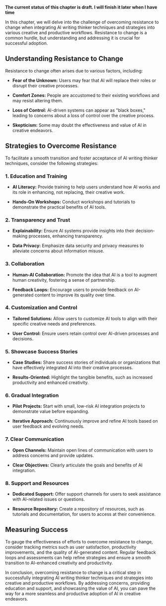 **The current status of this chapter is draft. I will finish it later when I have time**

In this chapter, we will delve into the challenge of overcoming resistance to change when integrating AI writing thinker techniques and strategies into various creative and productive workflows. Resistance to change is a common hurdle, but understanding and addressing it is crucial for successful adoption.

**Understanding Resistance to Change**
--------------------------------------

Resistance to change often arises due to various factors, including:

* **Fear of the Unknown:** Users may fear that AI will replace their roles or disrupt their creative processes.

* **Comfort Zones:** People are accustomed to their existing workflows and may resist altering them.

* **Loss of Control:** AI-driven systems can appear as "black boxes," leading to concerns about a loss of control over the creative process.

* **Skepticism:** Some may doubt the effectiveness and value of AI in creative endeavors.

**Strategies to Overcome Resistance**
-------------------------------------

To facilitate a smooth transition and foster acceptance of AI writing thinker techniques, consider the following strategies:

### 1. **Education and Training**

* **AI Literacy:** Provide training to help users understand how AI works and its role in enhancing, not replacing, their creative work.

* **Hands-On Workshops:** Conduct workshops and tutorials to demonstrate the practical benefits of AI tools.

### 2. **Transparency and Trust**

* **Explainability:** Ensure AI systems provide insights into their decision-making processes, enhancing transparency.

* **Data Privacy:** Emphasize data security and privacy measures to alleviate concerns about information misuse.

### 3. **Collaboration**

* **Human-AI Collaboration:** Promote the idea that AI is a tool to augment human creativity, fostering a sense of partnership.

* **Feedback Loops:** Encourage users to provide feedback on AI-generated content to improve its quality over time.

### 4. **Customization and Control**

* **Tailored Solutions:** Allow users to customize AI tools to align with their specific creative needs and preferences.

* **User Control:** Ensure users retain control over AI-driven processes and decisions.

### 5. **Showcase Success Stories**

* **Case Studies:** Share success stories of individuals or organizations that have effectively integrated AI into their creative processes.

* **Results-Oriented:** Highlight the tangible benefits, such as increased productivity and enhanced creativity.

### 6. **Gradual Integration**

* **Pilot Projects:** Start with small, low-risk AI integration projects to demonstrate value before expanding.

* **Iterative Approach:** Continuously improve and refine AI tools based on user feedback and evolving needs.

### 7. **Clear Communication**

* **Open Channels:** Maintain open lines of communication with users to address concerns and provide updates.

* **Clear Objectives:** Clearly articulate the goals and benefits of AI integration.

### 8. **Support and Resources**

* **Dedicated Support:** Offer support channels for users to seek assistance with AI-related issues or questions.

* **Resource Repository:** Create a repository of resources, such as tutorials and documentation, for users to access at their convenience.

**Measuring Success**
---------------------

To gauge the effectiveness of efforts to overcome resistance to change, consider tracking metrics such as user satisfaction, productivity improvements, and the quality of AI-generated content. Regular feedback loops and assessments can help refine strategies and ensure a smooth transition to AI-enhanced creativity and productivity.

In conclusion, overcoming resistance to change is a critical step in successfully integrating AI writing thinker techniques and strategies into creative and productive workflows. By addressing concerns, providing education and support, and showcasing the value of AI, you can pave the way for a more seamless and productive adoption of AI in creative endeavors.
